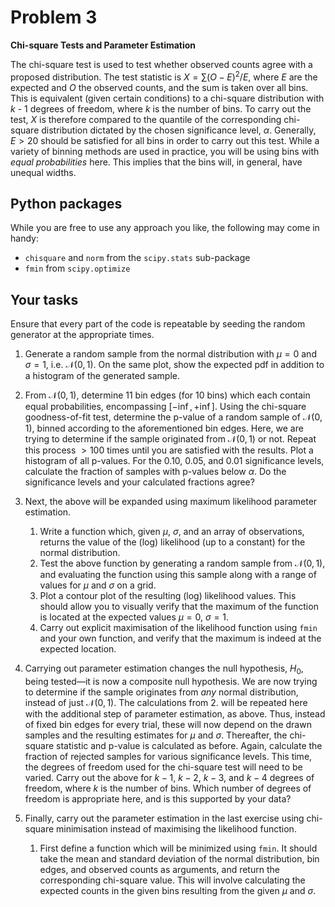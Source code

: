 # Problem 3

**Chi-square Tests and Parameter Estimation**

The chi-square test is used to test whether observed counts agree with a proposed distribution.
The test statistic is $X = \sum (O - E)^2 / E,$ where $E$ are the expected and $O$ the observed counts, and the sum is taken over all bins.
This is equivalent (given certain conditions) to a chi-square distribution with $k$ - 1 degrees of freedom, where $k$ is the number of bins.
To carry out the test, $X$ is therefore compared to the quantile of the corresponding chi-square distribution dictated by the chosen significance level, $\alpha$.
Generally, $E > 20$ should be satisfied for all bins in order to carry out this test.
While a variety of binning methods are used in practice, you will be using bins with _equal probabilities_ here.
This implies that the bins will, in general, have unequal widths.

## Python packages

While you are free to use any approach you like, the following may come in handy:
 - `chisquare` and `norm` from the `scipy.stats` sub-package
 - `fmin` from `scipy.optimize`

## Your tasks

Ensure that every part of the code is repeatable by seeding the random generator at the appropriate times.

 1. Generate a random sample from the normal distribution with $\mu=0$ and $\sigma=1$, i.e. $\mathcal{N}(0, 1)$.
 On the same plot, show the expected pdf in addition to a histogram of the generated sample.
 2. From $\mathcal{N}(0, 1)$, determine 11 bin edges (for 10 bins) which each contain equal probabilities, encompassing $[-\inf, +\inf]$.
 Using the chi-square goodness-of-fit test, determine the p-value of a random sample of $\mathcal{N}(0, 1)$, binned according to the aforementioned bin edges.
 Here, we are trying to determine if the sample originated from $\mathcal{N}(0, 1)$ or not.
 Repeat this process $>100$ times until you are satisfied with the results.
 Plot a histogram of all p-values.
 For the $0.10$, $0.05$, and $0.01$ significance levels, calculate the fraction of samples with p-values below $\alpha$.
 Do the significance levels and your calculated fractions agree?
 3. Next, the above will be expanded using maximum likelihood parameter estimation.
    1. Write a function which, given $\mu$, $\sigma$, and an array of observations, returns the value of the (log) likelihood (up to a constant) for the normal distribution.
    2. Test the above function by generating a random sample from $\mathcal{N}(0, 1)$, and evaluating the function using this sample along with a range of values for $\mu$ and $\sigma$ on a grid.
    3. Plot a contour plot of the resulting (log) likelihood values. This should allow you to visually verify that the maximum of the function is located at the expected values $\mu=0$, $\sigma=1$.
    4. Carry out explicit maximisation of the likelihood function using `fmin` and your own function, and verify that the maximum is indeed at the expected location.

 4. Carrying out parameter estimation changes the null hypothesis, $H_0$, being tested—it is now a composite null hypothesis.
 We are now trying to determine if the sample originates from _any_ normal distribution, instead of just $\mathcal{N}(0, 1)$.
 The calculations from 2. will be repeated here with the additional step of parameter estimation, as above.
 Thus, instead of fixed bin edges for every trial, these will now depend on the drawn samples and the resulting estimates for $\mu$ and $\sigma$.
 Thereafter, the chi-square statistic and p-value is calculated as before.
 Again, calculate the fraction of rejected samples for various significance levels.
 This time, the degrees of freedom used for the chi-square test will need to be varied.
 Carry out the above for $k-1$, $k-2$, $k-3$, and $k-4$ degrees of freedom, where $k$ is the number of bins.
 Which number of degrees of freedom is appropriate here, and is this supported by your data?
 5. Finally, carry out the parameter estimation in the last exercise using chi-square minimisation instead of maximising the likelihood function.
    1. First define a function which will be minimized using `fmin`.
    It should take the mean and standard deviation of the normal distribution, bin edges, and observed counts as arguments, and return the corresponding chi-square value.
    This will involve calculating the expected counts in the given bins resulting from the given $\mu$ and $\sigma$.
